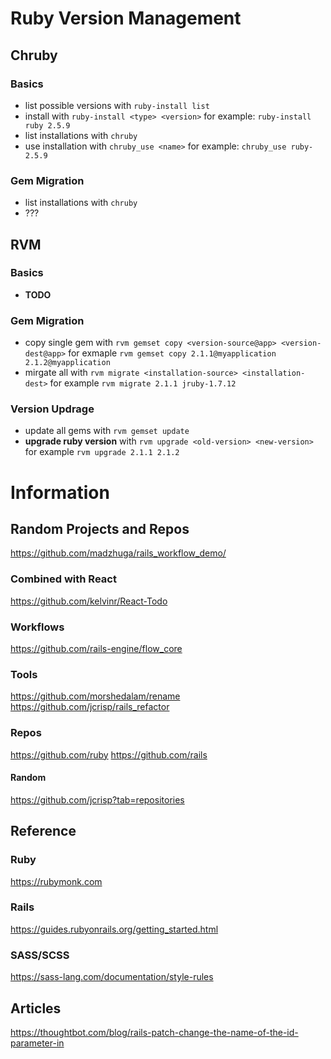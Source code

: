 # Ruby Version Management

## Chruby

### Basics
* list possible versions with `ruby-install list`
* install with `ruby-install <type> <version>` for example: `ruby-install ruby 2.5.9`
* list installations with `chruby`
* use installation with `chruby_use <name>` for example: `chruby_use ruby-2.5.9`

### Gem Migration
* list installations with `chruby`
* ???


## RVM

### Basics
* **TODO**

### Gem Migration
* copy single gem with `rvm gemset copy <version-source@app> <version-dest@app>` for exmaple `rvm gemset copy 2.1.1@myapplication 2.1.2@myapplication`
* mirgate all with `rvm migrate <installation-source> <installation-dest>` for example `rvm migrate 2.1.1 jruby-1.7.12`

### Version Updrage
* update all gems with `rvm gemset update`
* **upgrade ruby version** with `rvm upgrade <old-version> <new-version>` for example `rvm upgrade 2.1.1 2.1.2`

# Information

## Random Projects and Repos
https://github.com/madzhuga/rails_workflow_demo/  
### Combined with React
https://github.com/kelvinr/React-Todo
### Workflows
https://github.com/rails-engine/flow_core
### Tools
https://github.com/morshedalam/rename
https://github.com/jcrisp/rails_refactor
### Repos
https://github.com/ruby
https://github.com/rails
#### Random
https://github.com/jcrisp?tab=repositories

## Reference

### Ruby
https://rubymonk.com

### Rails
https://guides.rubyonrails.org/getting_started.html

### SASS/SCSS
https://sass-lang.com/documentation/style-rules

## Articles
https://thoughtbot.com/blog/rails-patch-change-the-name-of-the-id-parameter-in